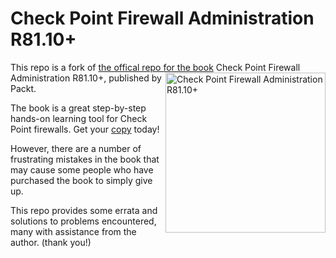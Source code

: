 # Check Point Firewall Administration R81.10+

This repo is a fork of [the offical repo for the book](https://github.com/PacktPublishing/Check-Point-Firewall-Administration-R81.10-) <a href="https://www.packtpub.com/product/implementing-check-point-firewall-solutions/9781801072717"><img src="https://static.packt-cdn.com/products/9781801072717/cover/smaller" alt="Check Point Firewall Administration R81.10+" height="256px" align="right"></a>Check Point Firewall Administration R81.10+, published by Packt.

The book is a great step-by-step hands-on learning tool for Check Point firewalls. Get your [copy](https://www.amazon.com/dp/180107271X) today!

However, there are a number of frustrating mistakes in the book that may cause some people who have purchased the book to simply give up.

This repo provides some errata and solutions to problems encountered, many with assistance from the author. (thank you!)
